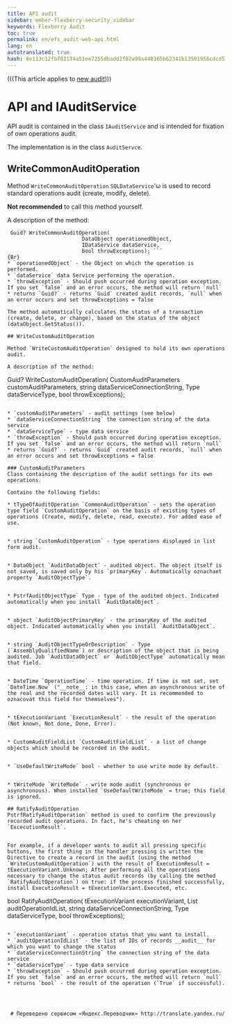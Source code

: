 ```yaml
--- 
title: API audit 
sidebar: ember-flexberry-security_sidebar 
keywords: Flexberry Audit 
toc: true 
permalink: en/efs_audit-web-api.html 
lang: en 
autotranslated: true 
hash: 8e113c12fbf82174a51ee7255dbadd2f82a99a448365b62341b13501956cdcd5 
--- 
```

(((This article applies to [new audit](fa_audit-web.html)))) 

# API and IAuditService 
API audit is contained in the class `IAuditService` and is intended for fixation of own operations audit. 

The implementation is in the class `AuditServce`. 

## WriteCommonAuditOperation 

Method `WriteCommonAuditOperation` `SQLDataService`'ω is used to record standard operations audit (create, modify, delete). 

__Not recommended__ to call this method yourself. 

A description of the method: 

```
 Guid? WriteCommonAuditOperation(
                        DataObject operationedObject,
                        IDataService dataService,
                        bool throwExceptions); ``` 
{Br} 
* `operationedObject` - the Object on which the operation is performed. 
* `dataService` data Service performing the operation. 
* `throwException` - Should push occurred during operation exception. If you set `false` and an error occurs, the method will return `null` 
* returns `Guid?` - returns `Guid` created audit records, `null` when an error occurs and set throwExceptions = false 

The method automatically calculates the status of a transaction (create, delete, or change), based on the status of the object (dataObject.GetStatus()). 

## WriteCustomAuditOperation 

Method `WriteCustomAuditOperation` designed to hold its own operations audit. 

A description of the method: 

```
Guid? WriteCustomAuditOperation(
            CustomAuditParameters customAuditParameters,
            string dataServiceConnectionString,
            Type dataServiceType,
            bool throwExceptions);
``` 

* `customAuditParameters` - audit settings (see below) 
* `dataServiceConnectionString` the connection string of the data service 
* `dataServiceType` - type data service 
* `throwException` - Should push occurred during operation exception. If you set `false` and an error occurs, the method will return `null` 
* returns `Guid?` - returns `Guid` created audit records, `null` when an error occurs and set throwExceptions = false 

### CustomAuditParameters 
Class containing the description of the audit settings for its own operations. 

Contains the following fields: 

* tTypeOfAuditOperation `CommonAuditOperation` - sets the operation type field `CustomAuditOperation` on the basis of existing types of operations (Create, modify, delete, read, execute). For added ease of use. 


* string `CustomAuditOperation` - type operations displayed in list form audit. 


* DataObject `AuditDataObject` - audited object. The object itself is not saved, is saved only by his `primaryKey`. Automatically oznachaet property `AuditObjectType`. 


* PstrfAuditObjectType` Type - type of the audited object. Indicated automatically when you install `AuditDataObject`. 


* object `AuditObjectPrimaryKey` - the primaryKey of the audited object. Indicated automatically when you install `AuditDataObject`. 


* string `AuditObjectTypeOrDescription` - Type (`AssemblyQualifiedName`) or description of the object that is being audited. Job `AuditDataObject` or `AuditObjectType` automatically mean that field. 


* DateTime `OperationTime` - time operation. If time is not set, set `DateTime.Now` ("__note__: in this case, when an asynchronous write of the real and the recorded dates will vary. It is recommended to oznacovat this field for themselves"). 


* tExecutionVariant `ExecutionResult` - the result of the operation (Not known, Not done, Done, Error). 


* CustomAuditFieldList `CustomAuditFieldList` - a list of change objects which should be recorded in the audit. 


* `UseDefaultWriteMode` bool - whether to use write mode by default. 


* tWriteMode `WriteMode` - write mode audit (synchronous or asynchronous). When installed `UseDefaultWriteMode` = true; this field is ignored. 

## RatifyAuditOperation 
PstrfRatifyAuditOperation` method is used to confirm the previously recorded audit operations. In fact, he's cheating on her `ExcecutionResult`. 


For example, if a developer wants to audit all pressing specific buttons, the first thing in the handler pressing is written the Directive to create a record in the audit (using the method `WriteCustomAuditOperation`) with the result of ExecutionResult = tExecutionVariant.Unknown; After performing all the operations necessary to change the status audit records (by calling the method `RatifyAuditOperation`) on true: if the process finished successfully, install ExecutionResult = tExecutionVariant.Executed, etc. 

```
bool RatifyAuditOperation(
            tExecutionVariant executionVariant, 
            List<Guid> auditOperationIdList, 
            string dataServiceConnectionString,
            Type dataServiceType,
            bool throwExceptions);
``` 

* `executionVariant` - operation status that you want to install. 
* `auditOperationIdList` - the list of IDs of records __audit__ for which you want to change the status 
* `dataServiceConnectionString` the connection string of the data service 
* `dataServiceType` - type data service 
* `throwException` - Should push occurred during operation exception. If you set `false` and an error occurs, the method will return `null` 
* returns `bool` - the result of the operation (`True` if successful). 




 # Переведено сервисом «Яндекс.Переводчик» http://translate.yandex.ru/